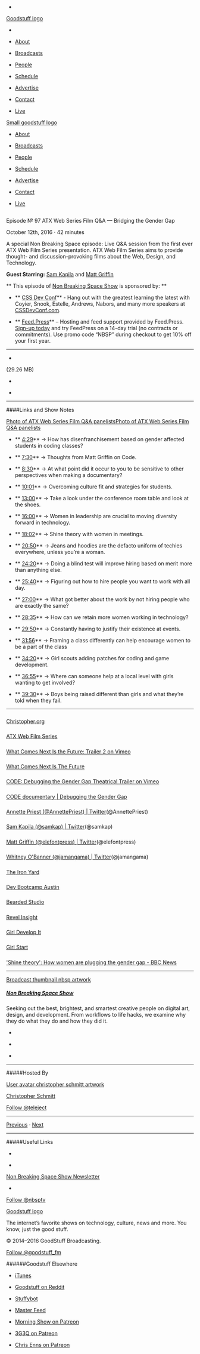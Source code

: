 

-
[Goodstuff logo](http://www.goodstuff.fm/)[](/assets/goodstuff_logo-17c1fe6f378352de5d7345f76152130b.svg)

-


-  [About](/about)

-  [Broadcasts](/broadcasts)

-  [People](/people)

-  [Schedule](/schedule)

-  [Advertise](/advertise)

-  [Contact](/contact)

-  [Live](/live)


[Small goodstuff logo](http://www.goodstuff.fm/)[](/assets/small_goodstuff_logo-bf032e72b9ec41494f4d90905f1ad619.svg)


-  [About](/about)

-  [Broadcasts](/broadcasts)

-  [People](/people)

-  [Schedule](/schedule)

-  [Advertise](/advertise)

-  [Contact](/contact)

-  [Live](/live)


##
Episode № 97
ATX Web Series Film Q&A — Bridging the Gender Gap


October 12th, 2016
&middot;
42
minutes


A special Non Breaking Space episode: Live Q&A session from the first ever ATX Web Film Series presentation. ATX Web Film Series aims to provide thought- and discussion-provoking films about the Web, Design, and Technology.


**Guest Starring:**
[Sam Kapila](/people/sam-kapila) and  [Matt Griffin](/people/matt-griffin)


**
This episode of
[Non Breaking Space Show](/nbsp)
is sponsored by:
**


- ** [CSS Dev Conf](http://cssdevconf.com/?utm_source=nbsptv97&utm_medium=podcast&utm_campaign=cssdevconf2016)** - Hang out with the greatest learning the latest with Coyier, Snook, Estelle, Andrews, Nabors, and many more speakers at  [CSSDevConf.com](http://cssdevconf.com/?utm_source=nbsptv97&utm_medium=podcast&utm_campaign=cssdevconf2016).

- ** [Feed.Press](http://feed.press/nbsp)** – Hosting and feed support provided by Feed.Press.  [Sign-up today](http://feed.press/nbsp) and try FeedPress on a 14-day trial (no contracts or commitments). Use promo code &ldquo;NBSP&rdquo; during checkout to get 10% off your first year.


------------------------------


-
[](http://podcasts-1.feedpress.co/10609/nbsp-97.mp3)(29.26 MB)

-
[](http://twitter.com/intent/tweet?text=Non%20Breaking%20Space%20Show%20%E2%84%96%2097%20on%20@goodstuff_fm%20-%20http://goodstuff.fm/nbsp/97)

-
[](http://www.facebook.com/sharer/sharer.php?u=http://goodstuff.fm/nbsp/97)


------------------------------


####Links and Show Notes


[Photo of ATX Web Series Film Q&A panelists](http://goodstuff.fm/nbsp/97)[Photo of ATX Web Series Film Q&A panelists](https://i.ytimg.com/vi/Ut_JjZ78xZI/maxresdefault.jpg)


- ** [4:29](#t=4:29)** → How has disenfranchisement based on gender affected students in coding classes?

- ** [7:30](#t=7:30)** → Thoughts from Matt Griffin on Code.

- ** [8:30](#t=8:30)** → At what point did it occur to you to be sensitive to other perspectives when making a documentary?

- ** [10:01](#t=10:01)** → Overcoming culture fit and strategies for students.

- ** [13:00](#t=13:00)** → Take a look under the conference room table and look at the shoes.

- ** [16:00](#t=16:00)** → Women in leadership are crucial to moving diversity forward in technology.

- ** [18:02](#t=18:02)** → Shine theory with women in meetings.

- ** [20:50](#t=20:50)** → Jeans and hoodies are the defacto uniform of techies everywhere, unless you&rsquo;re a woman.

- ** [24:20](#t=24:20)** → Doing a blind test will improve hiring based on merit more than anything else.

- ** [25:40](#t=25:40)** → Figuring out how to hire people you want to work with all day.

- ** [27:00](#t=27:00)** → What got better about the work by not hiring people who are exactly the same?

- ** [28:35](#t=28:35)** → How can we retain more women working in technology?

- ** [29:50](#t=29:50)** → Constantly having to justify their existence at events.

- ** [31:56](#t=31:56)** → Framing a class differently can help encourage women to be a part of the class

- ** [34:20](#t=34:20)** → Girl scouts adding patches for coding and game development.

- ** [36:55](#t=36:55)** → Where can someone help at a local level with girls wanting to get involved?

- ** [39:30](#t=39:30)** → Boys being raised different than girls and what they&rsquo;re told when they fail.


------------------------------


#####
[Christopher.org](http://Christopher.org)


#####
[ATX Web Film Series](http://atxwebfilmseries.com/)


#####
[What Comes Next Is the Future: Trailer 2 on Vimeo](https://vimeo.com/163727395)


#####
[What Comes Next Is The Future](http://www.futureisnext.com/)


#####
[CODE: Debugging the Gender Gap Theatrical Trailer on Vimeo](https://vimeo.com/123004482)


#####
[CODE documentary | Debugging the Gender Gap](http://www.codedocumentary.com/)


#####
[Annette Priest (@AnnettePriest) | Twitter](https://twitter.com/annettepriest)(@AnnettePriest)


#####
[Sam Kapila (@samkap) | Twitter](https://twitter.com/samkap)(@samkap)


#####
[Matt Griffin (@elefontpress) | Twitter](https://twitter.com/elefontpress?ref_src=twsrc%5Egoogle%7Ctwcamp%5Eserp%7Ctwgr%5Eauthor)(@elefontpress)


#####
[Whitney O'Banner (@jamangama) | Twitter](https://twitter.com/jamangama)(@jamangama)


#####
[The Iron Yard](https://www.theironyard.com/)


#####
[Dev Bootcamp Austin](https://devbootcamp.com/locations/austin/)


#####
[Bearded Studio](http://bearded.com)


#####
[Revel Insight](http://www.revelinsight.com/)


#####
[Girl Develop It](https://www.girldevelopit.com/)


#####
[Girl Start](http://www.girlstart.org/)


#####
['Shine theory': How women are plugging the gender gap - BBC News](http://www.bbc.com/news/world-us-canada-37360233)


------------------------------


[Broadcast thumbnail nbsp artwork](/nbsp)[](https://goodstuffs3.s3.amazonaws.com/uploads/broadcast/image/19/broadcast_thumbnail_nbsp_artwork.png)

##### [Non Breaking Space Show](/nbsp)


Seeking out the best, brightest, and smartest creative people on digital art, design, and development. From workflows to life hacks, we examine why they do what they do and how they did it.

-
[](http://itunes.apple.com/us/podcast/the-non-breaking-space-show/id507162981)

-
[](http://feeds.goodstuff.fm/nbsp)

-
[](mailto:chris@goodstuff.fm?cc=sponsorship%40goodstuff.fm&subject=%5BGoodStuff%20FM%5D%20Sponsorship%20Inquiry%20for%20Non%20Breaking%20Space%20Show)


------------------------------


#####Hosted By


[User avatar christopher schmitt artwork](/people/christopher-schmitt)[](https://goodstuffs3.s3.amazonaws.com/uploads/user/avatar/20/user_avatar_christopher-schmitt_artwork.png)

[Christopher Schmitt](/people/christopher-schmitt)


[Follow @teleject](https://twitter.com/teleject)


------------------------------


[Previous](/nbsp/96)
&middot;
[Next](/nbsp/98)


------------------------------


#####Useful Links

-
[](mailto:chris@goodstuff.fm?subject=%5BGoodstuff%20FM%5D%20Feedback%20for%20Non%20Breaking%20Space%20Show)

-
[Non Breaking Space Show Newsletter](http://www.goodstuff.fm/nbsp/newsletter)


-
[Follow @nbsptv](https://twitter.com/nbsptv)


[Goodstuff logo](http://www.goodstuff.fm/)[](/assets/goodstuff_logo-17c1fe6f378352de5d7345f76152130b.svg)


The internet’s favorite shows on technology, culture, news and more. You know, just the good stuff.


&copy; 2014&ndash;2016 GoodStuff Broadcasting.

[Follow @goodstuff_fm](https://twitter.com/goodstufffm)


######Goodstuff Elsewhere

-  [iTunes](https://itunes.apple.com/us/artist/goodstuff-fm/id843385597?mt=2)

-  [Goodstuff on Reddit](https://www.reddit.com/r/Goodstuff_fm/)

-  [Stuffybot](http://stuffybot.goodstuff.fm)

-  [Master Feed](/master/feed)

-  [Morning Show on Patreon](https://www.patreon.com/morningshow)

-  [3G3Q on Patreon](https://www.patreon.com/3g3q)

-  [Chris Enns on Patreon](https://www.patreon.com/ichris)
